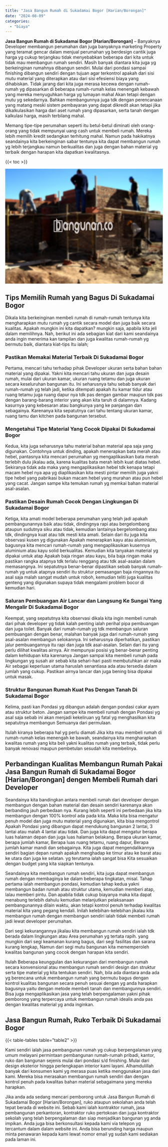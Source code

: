 ```yaml
---
title: "Jasa Bangun Rumah di Sukadamai Bogor [Harian/Borongan]"
date: "2024-08-09"
categories: 
  - "biaya"
---
```


**Jasa Bangun Rumah di Sukadamai Bogor \[Harian/Borongan\]** – Banyaknya Developer membangun perumahan dan juga banyaknya marketing Property yang teramat gencar dalam menjual perumahan yg berdesign cantik juga harga yg cukup terjangkau tidak menyebabkan beberapa dari kita untuk tidak mau membangun rumah sendiri. Masih banyak diantara kita juga yg berkeinginan rumahnya dibangun sendiri. Mulai dari pondasi sampai finishing dibangun sendiri dengan tujuan agar terkontrol apakah dari sisi mutu material yang diterapkan atau dari sisi efesiensi biaya yang dihabiskan. Tidak jarang dari kita juga merasa kecewa dengan rumah-rumah yg dipasarkan di beberapa rumah-rumah kelas menengah kebawah yang mereka menyuguhkan harga yg lumayan mahal Akan tetapi dengan mutu yg sekedarnya. Bahkan membangunnya juga tdk dengan perencanaan yang matang meski sistem pembayaran yang dapat dikredit akan tetapi jika dikalkulasikan harga dari aset rumah yang dipasarkan, serta tanah dengan kalkulasi harga, masih terbilang mahal.

Memang tipe-tipe perumahan seperti itu betul-betul diminati oleh orang-orang yang tidak mempunyai uang cash untuk membeli rumah. Mereka lebih memilih kredit sedangkan terhitung mahal. Namun pada hakikatnya seandainya kita berkeinginan sabar tentunya kita dapat membangun rumah yg lebih terjangkau namun berkualitas dan juga dengan bahan material yg terbaik dengan harapan kita dapatkan kwalitasnya.

{{< toc >}}

![Jasa Bangun Rumah di Sukadamai Bogor [Harian/Borongan]](/images/borong-bangunan-20.png)

## Tips Memilih Rumah yang Bagus Di Sukadamai Bogor

Dikala kita berkeinginan membeli rumah di rumah-rumah tentunya kita mengharapkan mutu rumah yg cantik secara model dan juga baik secara kualitas. Apakah mungkin ini kita dapatkan? mungkin saja, apabila kita jeli dalam memilihnya. Nah, berikut ini ada sebagian kiat dari kami seandainya anda ingin menerima kan tampilan dan juga kwalitas rumah-rumah yg bermutu baik, diantara kiat-tips Itu ialah;

### Pastikan Memakai Material Terbaik Di Sukadamai Bogor

Pertama, mencari tahu terhadap pihak Developer ukuran serta bahan bahan material yang dipakai. Yakni kita mencari tahu ukuran dan juga desain rumah, mulai dari ukuran kamar, ukuran ruang tetamu dan juga ukuran secara keseluruhan bangunan itu. Ini seharusnya tahu sebab banyak dari rumah-rumah yg telah jadi, ketika ditempati apakah itu kamar tidur atau ruang tetamu juga ruang dapur nya tdk pas dengan gambar maupun tdk pas dengan barang-barang interior yang akan kita taruh di dalamnya. Kadang kasurnya yang kebesaran atau bangkunya yang ke panjangan dan sebagainya. Karenanya kita sepatutnya cari tahu tentang ukuran kamar, ruang tamu dan kitchen pada bangunan tersebut.

### Mengetahui Tipe Material Yang Cocok Dipakai Di Sukadamai Bogor

Kedua, kita juga seharusnya tahu material bahan material apa saja yang digunakan. Contohnya untuk dinding, apakah menerapkan bata merah atau hebel, pantasnya kita mencari perumahan yg mengaplikasikan bata merah terlebih dulu jikalau ada, karena kualitas bata merah lebih kuat diatas hebel. Sekiranya tidak ada maka yang mengaplikasikan hebel tdk kenapa tetapi macam hebel nya apa yg diaplikasikan kita mesti pintar memilih juga yakni tipe hebel yang pabrikasi bukan macam hebel yang murahan atau pun hebel yang cacat. Jangan sampe kita temukan rumah yg memkai bahan material asal-asalan.

### Pastikan Desain Rumah Cocok Dengan Lingkungan Di Sukadamai Bogor

Ketiga, kita amati model beberapa perumahan yang telah jadi apakah pembangunannya baik atau tidak, dindingnya rapi atau bergelombang ataupun sudutnya siku atau tidak, kemudian lantainya bergelombang atau tdk, dindingnya kuat atau tdk mesti kita amati. Selain dari itu juga kita observasi kusen yg digunakan Apakah menerapkan kayu atau aluminium, bagusnya kita mencari rumah-rumah yang mengaplikasikan kusennya aluminium atau kayu solid berkualitas. Kemudian kita tanyakan material yg dipakai untuk atap Apakah baja ringan atau kayu, bila baja ringan maka pastikan rangka atapnya tdk terlalu renggang atau tdk asal-asalan dalam memasangnya. Ini sepatutnya benar-benar dipastikan sebab banyak rumah-rumah yg untuk atapnya sendiri itu struktur pemasangan baja ringannya itu asal saja malah sangat mudah untuk roboh, kemudian teliti juga kualitas genteng yang digunakan supaya tidak mengalami problem bocor di kemudian hari.

### Saluran Pembuangan Air Lancar dan Langsung Ke Sungai Yang Mengalir Di Sukadamai Bogor

Keempat, yang sepatutnya kita observasi dikala kita ingin membeli rumah dari pihak developer yg tidak kalah penting ialah perihal pipa pembuangan dan juga toilet. Banyak dari rumah-rumah yg tdk membangun saluran pembuangan dengan benar, malahan banyak juga dari rumah-rumah yang asal-asalan membangun selokannya. Ini seharusnya diperhatikan, pastikan jalur pembuangannya itu rapi dan juga tdk asal-asalan. Selain dari itu yang perlu dilihat kwalitas airnya. Air mempunyai posisi yg benar-benar penting dalam kehidupan kita karenanya Jangan sampai kita membeli rumah pada lingkungan yg susah air sebab kita sehari-hari pasti membutuhkan air maka Air sebagai keperluan utama haruslah senantiasa ada atau tersedia dalam jumlah yang cukup. Pastikan airnya lancar dan juga bening bisa dipakai untuk masak.

### Struktur Bangunan Rumah Kuat Pas Dengan Tanah Di Sukadamai Bogor

Kelima, pasti kan Pondasi yg dibangun adalah dengan pondasi cakar ayam atau struktur beton. Jangan sampe kita membeli rumah dengan Pondasi yg asal saja sebab ini akan menjadi kekeliruan yg fatal yg menghasilkan kita sepatutnya membangun Semuanya dari permulaan.

Itulah kiranya beberapa hal yg perlu diamati Jika kita mau membeli rumah di rumah-rumah kelas menengah ke bawah, seandainya kita mengharapkan kwalitas rumah yang kita beli yakni kualitas rumah yang terbaik, tidak perlu banyak renovasi maupun pembetulan sesudah kita membelinya.

## Perbandingan Kualitas Membangun Rumah Pakai Jasa Bangun Rumah di Sukadamai Bogor \[Harian/Borongan\] dengen Membeli Rumah dari Developer

Seandainya kita bandingkan antara membeli rumah dari developer dengan membangun dengan bahan material dan desain sendiri karenanya akan berbanding jauh perbedaan nya. Kurang lebih seperti ini perbedaan jika kita membangun dengan 100% kontrol ada pada kita. Maka kita bisa mengatur penuh model dan juga mutu material yang digunakan, kita bisa mengontrol Apakah Pondasi yang dibangun dapat mendukung bangunan 2 lantai, 3 lantai atau malah 4 lantai atau tidak. Dan juga kita dapat mengatur berapa luas halaman depan dan juga luas halaman belakang. Berapa ukuran kamar, berapa jumlah kamar, Berapa luas ruang tetamu, ruang dapur, Berapa jumlah kamar mandi dan sebagainya. Kita juga dapat mengendalikannya sendiri bagian depan rumah apakah menghadap ke timur atau ke barat atau ke utara dan juga ke selatan. yg terutama ialah sangat bisa Kita sesuaikan dengan budget yang kita siapkan tentunya.

Seandainya kita membangun rumah sendiri, kita juga dapat membangun rumah dengan membaginya ke dalam beberapa tingkatan, misal. Tahap pertama ialah membangun pondasi, kemudian tahap kedua yakni membangun badan rumah atau struktur utama, kemudian memberi atap, lalau memberi pintu. Dan apabila tidak cukup biayanya maka kita dapat menabung terlebih dahulu kemudian melanjutkan pelaksanaan pembangunannya dilain waktu, akan tetapi kontrol penuh terhadap kwalitas material kita yang pegang kendali. Inilah kelebihan-kelebihan jikalau kita membangun rumah dengan membangun sendiri ialah tidak membeli rumah jadi lewat developer perumahan.

Dari segi kekurangannya jikalau kita membangun rumah sendiri ialah tdk berada dalam lingkungan atau Area perumahan yg tertata rapih. yang mungkin dari segi keamanan kurang bagus, dari segi fasilitas dan sarana kurang lengkap, Namun dari segi mutu bangunan kita mememperoleh kwalitas bangunan yang cocok dengan harapan kita sendiri.

Itulah Beberapa keunggulan dan kekurangan dari membangun rumah secara konvensional atau membangun rumah sendiri design dan struktur serta tipe material yg kita tentukan sendiri. Nah, bila ada diantara anda ada yg berencana untuk membangun rumah yang bermutu bagus dengan kontrol kualitas bangunan secara penuh sesuai dengan yg anda harapkan bagusnya yaitu dengan metode membeli tanah dan membangunnya sendiri. Bisa juga mengaplikasikan jasa yang telah berpengalaman yakni pihak pemborong yang terpercaya untuk membangun rumah idealis anda pas dengan kwalitas material yg anda inginkan.

## Jasa Bangun Rumah, Ruko Terbaik Di Sukadamai Bogor

{{< table-tables table="table2" >}}

Kami sendiri ialah jasa pembangunan rumah yg cukup berpengalaman yang umum melayani permintaan pembangunan rumah-rumah pribadi, kantor, ruko dan bangunan sejenis mulai dari pondasi s/d finishing. Mulai dari design eksterior hingga perlengkapan interior kami layani. Alhamdulillah banyak dari konsumen kami yg merasa puas ketika menggunakan jasa dari kami. Mereka bisa merasakan membangun rumah sendiri dan dengan kontrol penuh pada kwalitas bahan material sebagaimana yang mereka harapkan.

Jika anda ada sedang mencari pemborong untuk Jasa Bangun Rumah di Sukadamai Bogor \[Harian/Borongan\], ruko ataupun sekolahan anda telah tepat berada di website ini. Sebab kami ialah kontraktor rumah, jasa pembangunan perkantoran, kontraktor ruko pertokoan dan juga kontraktor sekolah yang telah berpengalaman dan siap menjadikan bangunan yg anda impikan. Anda juga bisa berkonsultasi kepada kami via telepon yg tercantum dalam dalam website ini. Anda bisa berunding harga maupun minta penawaran kepada kami lewat nomor email yg sudah kami sediakan pada laman ini.
